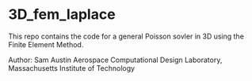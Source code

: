 # 3D_fem_laplace

This repo contains the code for a general Poisson sovler in 3D using the Finite Element Method.

Author: Sam Austin
Aerospace Computational Design Laboratory, Massachusetts Institute of Technology
